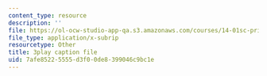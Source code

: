 ```yaml
---
content_type: resource
description: ''
file: https://ol-ocw-studio-app-qa.s3.amazonaws.com/courses/14-01sc-principles-of-microeconomics-fall-2011/7afe85225555d3f00de8399046c9bc1e_kEJf57FF0Vs.srt
file_type: application/x-subrip
resourcetype: Other
title: 3play caption file
uid: 7afe8522-5555-d3f0-0de8-399046c9bc1e
---
```

